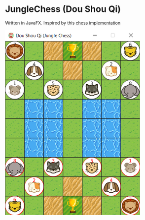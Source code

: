 # JungleChess (Dou Shou Qi)

Written in JavaFX. Inspired by this [chess implementation](https://github.com/Querz/chess)

![demo](https://github.com/christopher-chiu/JungleChess/blob/master/src/demo.png?raw=true)
